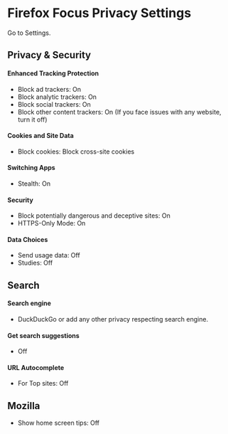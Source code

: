 # Firefox Focus Privacy Settings

Go to Settings.



## Privacy & Security

#### Enhanced Tracking Protection
- Block ad trackers: On
- Block analytic trackers: On
- Block social trackers: On
- Block other content trackers: On (If you face issues with any website, turn it off)

#### Cookies and Site Data
- Block cookies: Block cross-site cookies

#### Switching Apps
- Stealth: On

#### Security
- Block potentially dangerous and deceptive sites: On
- HTTPS-Only Mode: On

#### Data Choices
- Send usage data: Off
- Studies: Off



## Search

#### Search engine
- DuckDuckGo or add any other privacy respecting search engine.

#### Get search suggestions
- Off

#### URL Autocomplete
- For Top sites: Off



## Mozilla
- Show home screen tips: Off
